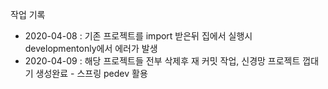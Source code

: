 작업 기록

 - 2020-04-08 : 기존 프로젝트를 import 받은뒤 집에서 실행시 developmentonly에서 에러가 발생
 - 2020-04-09 : 해당 프로젝트들 전부 삭제후 재 커밋 작업, 신경망 프로젝트 껍대기 생성완료 - 스프링 pedev 활용 
